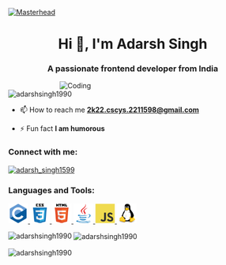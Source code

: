 [![Masterhead](https://raw.githubusercontent.com/PolarBearGG/PolarBearGG/master/web-developer.gif)](https://adarshsingh1990.io)
<h1 align="center">Hi 👋, I'm Adarsh Singh</h1>
<h3 align="center">A passionate frontend developer from India</h3>
<img align="right" alt="Coding" width="400" src="https://assets.materialup.com/uploads/4d9cbca5-a4b6-4d3b-b1c2-9a38db38ac78/preview.gif">
<p align="left"> <img src="https://komarev.com/ghpvc/?username=adarshsingh1990&label=Profile%20views&color=0e75b6&style=flat" alt="adarshsingh1990" /> </p>

- 📫 How to reach me **2k22.cscys.2211598@gmail.com**

- ⚡ Fun fact **I am humorous**

<h3 align="left">Connect with me:</h3>
<p align="left">
<a href="https://instagram.com/adarsh_singh1599" target="blank"><img align="center" src="https://raw.githubusercontent.com/rahuldkjain/github-profile-readme-generator/master/src/images/icons/Social/instagram.svg" alt="adarsh_singh1599" height="30" width="40" /></a>
</p>

<h3 align="left">Languages and Tools:</h3>
<p align="left"> <a href="https://www.cprogramming.com/" target="_blank" rel="noreferrer"> <img src="https://raw.githubusercontent.com/devicons/devicon/master/icons/c/c-original.svg" alt="c" width="40" height="40"/> </a> <a href="https://www.w3schools.com/css/" target="_blank" rel="noreferrer"> <img src="https://raw.githubusercontent.com/devicons/devicon/master/icons/css3/css3-original-wordmark.svg" alt="css3" width="40" height="40"/> </a> <a href="https://www.w3.org/html/" target="_blank" rel="noreferrer"> <img src="https://raw.githubusercontent.com/devicons/devicon/master/icons/html5/html5-original-wordmark.svg" alt="html5" width="40" height="40"/> </a> <a href="https://www.java.com" target="_blank" rel="noreferrer"> <img src="https://raw.githubusercontent.com/devicons/devicon/master/icons/java/java-original.svg" alt="java" width="40" height="40"/> </a> <a href="https://developer.mozilla.org/en-US/docs/Web/JavaScript" target="_blank" rel="noreferrer"> <img src="https://raw.githubusercontent.com/devicons/devicon/master/icons/javascript/javascript-original.svg" alt="javascript" width="40" height="40"/> </a> <a href="https://www.linux.org/" target="_blank" rel="noreferrer"> <img src="https://raw.githubusercontent.com/devicons/devicon/master/icons/linux/linux-original.svg" alt="linux" width="40" height="40"/> </a> </p>

<p><img align="left" src="https://github-readme-stats.vercel.app/api/top-langs?username=adarshsingh1990&show_icons=true&locale=en&layout=compact" alt="adarshsingh1990" /></p>

<p>&nbsp;<img align="center" src="https://github-readme-stats.vercel.app/api?username=adarshsingh1990&show_icons=true&locale=en" alt="adarshsingh1990" /></p>

<p><img align="center" src="https://github-readme-streak-stats.herokuapp.com/?user=adarshsingh1990&" alt="adarshsingh1990" /></p>

